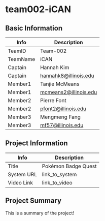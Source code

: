 # team002-iCAN

## Basic Information

|   Info      |       Description      |
| ----------- | ---------------------- |
| TeamID      |        Team-002        |
| TeamName    |         iCAN           |
| Captain     |       Hannah Kim       |
| Captain     |  hannahk8@illinois.edu |
| Member1     |     Tanjie McMeans     |
| Member1     |  mcmeans2@illinois.edu |
| Member2     |      Pierre Font       |
| Member2     |   pfont2@illinois.edu  |
| Member3     |     Mengmeng Fang      |
| Member3     |    mf57@illinois.edu   |

## Project Information

|   Info      |        Description     |
| ----------- | ---------------------- |
|  Title      |   Pokémon Badge Quest  |
| System URL  |      link_to_system    |
| Video Link  |      link_to_video     |

## Project Summary

This is a summary of the project!
